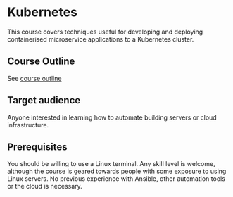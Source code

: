 # Kubernetes

This course covers techniques useful for developing and deploying
containerised microservice applications to a Kubernetes cluster.


## Course Outline

See [course outline](slides/course-outline.md)

## Target audience

Anyone interested in learning how to automate building servers or cloud
infrastructure.

## Prerequisites

You should be willing to use a Linux terminal. Any skill level is welcome,
although the course is geared towards people with some exposure to using Linux
servers. No previous experience with Ansible, other automation tools or the
cloud is necessary.
